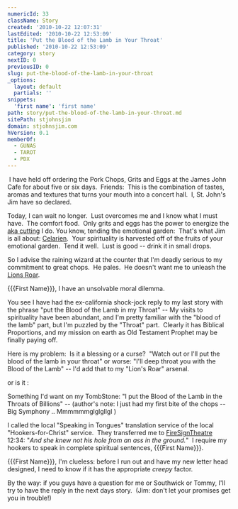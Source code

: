 ```yaml
---
numericId: 33
className: Story
created: '2010-10-22 12:07:31'
lastEdited: '2010-10-22 12:53:09'
title: 'Put the Blood of the Lamb in Your Throat'
published: '2010-10-22 12:53:09'
category: story
nextID: 0
previousID: 0
slug: put-the-blood-of-the-lamb-in-your-throat
_options:
  layout: default
  partials: ''
snippets:
  'first name': 'first name'
path: story/put-the-blood-of-the-lamb-in-your-throat.md
sitePath: stjohnsjim
domain: stjohnsjim.com
hVersion: 0.1
memberOf:
  - GUNAS
  - TAROT
  - PDX
---
```


&nbsp;I have held off ordering the Pork Chops, Grits and Eggs at the James John Cafe for about five or six days.&nbsp; Friends:&nbsp; This is the combination of tastes, aromas and textures that turns your mouth into a concert hall.&nbsp; I, St. John's Jim have so declared.

Today, I can wait no longer.&nbsp; Lust overcomes me and I know what I must have.&nbsp; The comfort food.&nbsp; Only grits and eggs has the power to energize the [aka cutting][0] I do. You know, tending the emotional garden:&nbsp; That's what Jim is all about: [Celarien][1].&nbsp; Your spirituality is harvested off of the fruits of your emotional garden.&nbsp; Tend it well.&nbsp; Lust is good -- drink it in small drops.

So I advise the raining wizard at the counter that I'm deadly serious to my commitment to great chops.&nbsp; He pales.&nbsp; He doesn't want me to unleash the [Lions Roar][2].

{{{First Name}}}, I have an unsolvable moral dilemma.

You see I have had the ex-california shock-jock reply to my last story with the phrase &quot;put the Blood of the Lamb in my Throat&quot; -- My visits to spirituality have been abundant, and I'm pretty familiar with the &quot;blood of the lamb&quot; part, but I'm puzzled by the &quot;Throat&quot; part.&nbsp; Clearly it has Biblical Proportions, and my mission on earth as Old Testament Prophet may be finally paying off.

Here is my problem:&nbsp; Is it a blessing or a curse?&nbsp; &quot;Watch out or I'll put the blood of the lamb in your throat&quot; or worse: &quot;I'll deep throat you with the Blood of the Lamb&quot;&nbsp;-- I'd add that to my &quot;Lion's Roar&quot; arsenal.

or is it :

Something I'd want on my TombStone: &quot;I put the Blood of the Lamb in the Throats of Billions&quot; -- (author's note: I just had my first bite of the chops -- Big Symphony .. Mmmmmmglglgllgl )

I called the local &quot;Speaking in Tongues&quot; translation service of the local &quot;Hookers-for-Christ&quot; service.&nbsp; They transferred me to [FireSignTheatre][3] 12:34: &quot;_And she knew not his hole from an ass in the ground._&quot;&nbsp; I require my hookers to speak in complete spiritual sentences, {{{First Name}}}.

{{{First Name}}}, I'm clueless: before I run out and have my new letter head designed, I need to know if it has the appropriate _creepy_ factor.&nbsp;

By the way: if you guys have a question for me or Southwick or Tommy, I'll try to have the reply in the next days story.&nbsp; (Jim: don't let your promises get you in trouble!)

[0]: http://en.wikipedia.org/wiki/Ho'oponopono
[1]: http://celarien.com
[2]: http://en.wikipedia.org/wiki/Kung_Fu_Hustle
[3]: http://www.firesigntheatre.com/

